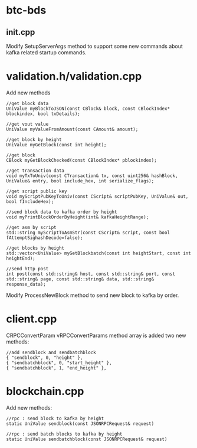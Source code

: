 # btc-bds 
## init.cpp
Modify SetupServerArgs method to support some new commands about kafka related startup commands.

# validation.h/validation.cpp
Add new methods

```
//get block data
UniValue myBlockToJSON(const CBlock& block, const CBlockIndex* blockindex, bool txDetails);

//get vout value
UniValue myValueFromAmount(const CAmount& amount);

//get block by height
UniValue myGetBlock(const int height);

//get block
CBlock myGetBlockChecked(const CBlockIndex* pblockindex);

//get transaction data
void myTxToUniv(const CTransaction& tx, const uint256& hashBlock, UniValue& entry, bool include_hex, int serialize_flags);

//get script public key
void myScriptPubKeyToUniv(const CScript& scriptPubKey, UniValue& out, bool fIncludeHex);

//send block data to kafka order by height
void myPrintBlockOrderByHeight(int& kafkaHeightRange);

//get asm by script
std::string myScriptToAsmStr(const CScript& script, const bool fAttemptSighashDecode=false);

//get blocks by height
std::vector<UniValue> myGetBlockbatch(const int heightStart, const int heightEnd);

//send http post
int post(const std::string& host, const std::string& port, const std::string& page, const std::string& data, std::string& response_data);
```

Modify ProcessNewBlock method to send new block to kafka by order.

# client.cpp
CRPCConvertParam vRPCConvertParams method array is added two new methods:

```
//add sendblock and sendbatchblock
{ "sendblock", 0, "height" },
{ "sendbatchblock", 0, "start_height" },
{ "sendbatchblock", 1, "end_height" },
```
# blockchain.cpp
Add new methods:

```
//rpc : send block to kafka by height
static UniValue sendblock(const JSONRPCRequest& request)

//rpc : send batch blocks to kafka by height
static UniValue sendbatchblock(const JSONRPCRequest& request)
```
